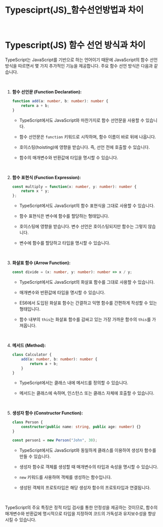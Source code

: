 # Typesciprt(JS)_함수선언방법과 차이


​	

# Typescript(JS) 함수 선언 방식과 차이

TypeScript는 JavaScript를 기반으로 하는 언어이기 때문에 JavaScript의 함수 선언 방식을 따르면서 몇 가지 추가적인 기능을 제공합니다. 주요 함수 선언 방식은 다음과 같습니다.

​		

1. **함수 선언문 (Function Declaration):**

   ```typescript
   function add(a: number, b: number): number {
       return a + b;
   }
   ```

   - TypeScript에서도 JavaScript와 마찬가지로 함수 선언문을 사용할 수 있습니다.

   - 함수 선언문은 `function` 키워드로 시작하며, 함수 이름이 바로 뒤에 나옵니다.

   - 호이스팅(hoisting)에 영향을 받습니다. 즉, 선언 전에 호출할 수 있습니다.

   - 함수의 매개변수와 반환값에 타입을 명시할 수 있습니다.

     ​			

2. **함수 표현식 (Function Expression):**

   ```typescript
   const multiply = function(x: number, y: number): number {
       return x * y;
   };
   ```

   - TypeScript에서도 JavaScript의 함수 표현식을 그대로 사용할 수 있습니다.

   - 함수 표현식은 변수에 함수를 할당하는 형태입니다.

   - 호이스팅에 영향을 받습니다. 변수 선언은 호이스팅되지만 함수는 그렇지 않습니다.

   - 변수에 함수를 할당하고 타입을 명시할 수 있습니다.

     ​		

3. **화살표 함수 (Arrow Function):**

   ```typescript
   const divide = (x: number, y: number): number => x / y;
   ```

   - TypeScript에서도 JavaScript의 화살표 함수를 그대로 사용할 수 있습니다.

   - 매개변수와 반환값에 타입을 명시할 수 있습니다.

   - ES6에서 도입된 화살표 함수는 간결하고 익명 함수를 간편하게 작성할 수 있는 형태입니다.

   - 함수 내부의 `this`는 화살표 함수를 감싸고 있는 가장 가까운 함수의 `this`를 가져옵니다.

     ​			

4. **메서드 (Method):**

   ```typescript
   class Calculator {
       add(a: number, b: number): number {
           return a + b;
       }
   }
   ```

   - TypeScript에서는 클래스 내에 메서드를 정의할 수 있습니다.

   - 메서드는 클래스에 속하며, 인스턴스 또는 클래스 자체에 호출할 수 있습니다.

     ​		

5. **생성자 함수 (Constructor Function):**

   ```typescript
   class Person {
       constructor(public name: string, public age: number) {}
   }
   
   const person1 = new Person("John", 30);
   ```

   - TypeScript에서도 JavaScript와 동일하게 클래스를 이용하여 생성자 함수를 만들 수 있습니다.

   - 생성자 함수로 객체를 생성할 때 매개변수의 타입과 속성을 명시할 수 있습니다.

   - `new` 키워드를 사용하여 객체를 생성하는 함수입니다.

   - 생성된 객체의 프로토타입은 해당 생성자 함수의 프로토타입과 연결됩니다.

     ​		


TypeScript의 주요 특징은 정적 타입 검사를 통한 안정성을 제공하는 것이므로, 함수의 매개변수와 반환값에 명시적으로 타입을 지정하여 코드의 가독성과 유지보수성을 향상시킬 수 있습니다.

​	

​	

​	

​	


